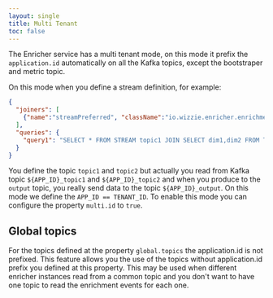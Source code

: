 ```yaml
---
layout: single
title: Multi Tenant
toc: false
---
```


The Enricher service has a multi tenant mode, on this mode it prefix the `application.id` automatically on all the Kafka topics, except the bootstraper and metric topic.

On this mode when you define a stream definition, for example:

```json
{
  "joiners": [
    {"name":"streamPreferred", "className":"io.wizzie.enricher.enrichment.join.impl.StreamPreferredJoiner"}
  ],
  "queries": {
    "query1": "SELECT * FROM STREAM topic1 JOIN SELECT dim1,dim2 FROM TABLE topic2 USING streamPreferred INSERT INTO TABLE output"
  }
}
```

You define the topic `topic1` and `topic2` but actually you read from Kafka topic `${APP_ID}_topic1` and `${APP_ID}_topic2` and when you produce to the `output` topic, you really send data to the topic `${APP_ID}_output`. On this mode we define the `APP_ID == TENANT_ID`. To enable this mode you can configure the property `multi.id` to `true`.

## Global topics

For the topics defined at the property `global.topics` the application.id is not prefixed. This feature allows you the use of the topics without application.id prefix you defined at this property.
This may be used when different enricher instances read from a common topic and you don't want to have one topic to read the enrichment events for each one.
